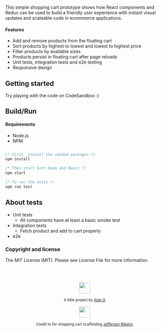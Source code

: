 This simple shopping cart prototype shows how React components and Redux can be used to build a
friendly user experience with instant visual updates and scaleable code in ecommerce applications.

#### Features

- Add and remove products from the floating cart
- Sort products by highest to lowest and lowest to highest price
- Filter products by available sizes
- Products persist in floating cart after page reloads
- Unit tests, integration tests and e2e testing
- Responsive design

## Getting started

Try playing with the code on CodeSandbox :)

## Build/Run

#### Requirements

- Node.js
- NPM

```javascript

/* First, Install the needed packages */
npm install

/* Then start both Node and React */
npm start

/* To run the tests */
npm run test

```

## About tests

- Unit tests
  - All components have at least a basic smoke test
- Integration tests
  - Fetch product and add to cart properly
- e2e

### Copyright and license

The MIT License (MIT). Please see License File for more information.

<br/>
<br/>

<p align="center"><img src="https://avatars2.githubusercontent.com/u/273865?s=70&v=4" width="35" height="35"/></p>
<p align="center">
<sub>A little project by <a href="http://github.com/adg29">Alan G</a></sub>
</p>


<p align="center"><img src="https://avatars2.githubusercontent.com/u/20846473?s=70&v=4" width="35" height="35"/></p>
<p align="center">
<sub>Credit to for shopping cart scaffolding <a href="http://www.jeffersonribeiro.com/">Jefferson Ribeiro</a></sub>
</p>
